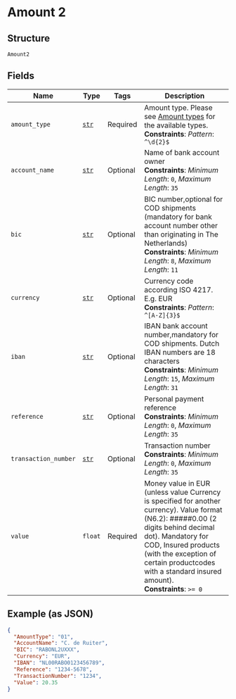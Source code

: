 
# Amount 2

## Structure

`Amount2`

## Fields

| Name | Type | Tags | Description |
|  --- | --- | --- | --- |
| `amount_type` | [`str`](../../doc/models/string-enum.md) | Required | Amount type. Please see [Amount types](#tag/Reference-codes/Amount-types) for the available types.<br>**Constraints**: *Pattern*: `^\d{2}$` |
| `account_name` | [`str`](../../doc/models/string-enum.md) | Optional | Name of bank account owner<br>**Constraints**: *Minimum Length*: `0`, *Maximum Length*: `35` |
| `bic` | [`str`](../../doc/models/string-enum.md) | Optional | BIC number,optional for COD shipments (mandatory for bank account number other than originating in The Netherlands)<br>**Constraints**: *Minimum Length*: `8`, *Maximum Length*: `11` |
| `currency` | [`str`](../../doc/models/string-enum.md) | Optional | Currency code according ISO 4217. E.g. EUR<br>**Constraints**: *Pattern*: `^[A-Z]{3}$` |
| `iban` | [`str`](../../doc/models/string-enum.md) | Optional | IBAN bank account number,mandatory for COD shipments. Dutch IBAN numbers are 18 characters<br>**Constraints**: *Minimum Length*: `15`, *Maximum Length*: `31` |
| `reference` | [`str`](../../doc/models/string-enum.md) | Optional | Personal payment reference<br>**Constraints**: *Minimum Length*: `0`, *Maximum Length*: `35` |
| `transaction_number` | [`str`](../../doc/models/string-enum.md) | Optional | Transaction number<br>**Constraints**: *Minimum Length*: `0`, *Maximum Length*: `35` |
| `value` | `float` | Required | Money value in EUR (unless value Currency is specified for another currency). Value format (N6.2): #####0.00 (2 digits behind decimal dot). Mandatory for COD, Insured products (with the exception of certain productcodes with a standard insured amount).<br>**Constraints**: `>= 0` |

## Example (as JSON)

```json
{
  "AmountType": "01",
  "AccountName": "C. de Ruiter",
  "BIC": "RABONL2UXXX",
  "Currency": "EUR",
  "IBAN": "NL00RABO0123456789",
  "Reference": "1234-5678",
  "TransactionNumber": "1234",
  "Value": 20.35
}
```

